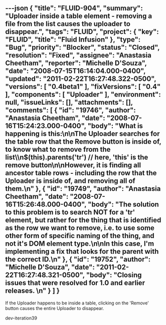 ---json
{
  "title": "FLUID-904",
  "summary": "Uploader inside a table element - removing a file from the list causes the uploader to disappear.",
  "tags": "FLUID",
  "project": {
    "key": "FLUID",
    "title": "Fluid Infusion"
  },
  "type": "Bug",
  "priority": "Blocker",
  "status": "Closed",
  "resolution": "Fixed",
  "assignee": "Anastasia Cheetham",
  "reporter": "Michelle D'Souza",
  "date": "2008-07-15T16:14:04.000-0400",
  "updated": "2011-02-22T16:27:48.322-0500",
  "versions": [
    "0.4beta1"
  ],
  "fixVersions": [
    "0.4"
  ],
  "components": [
    "Uploader"
  ],
  "environment": null,
  "issueLinks": [],
  "attachments": [],
  "comments": [
    {
      "id": "19746",
      "author": "Anastasia Cheetham",
      "date": "2008-07-16T15:24:23.000-0400",
      "body": "What is happening is this:\n\nThe Uploader searches for the table row that the Remove button is inside of, to know what to remove from the list\\\n$(this).parents('tr')   // here, 'this' is the remove button\n\nHowever, it is finding **all** ancestor table rows - including the row that the Uploader is inside of, and removing **all** of them.\n"
    },
    {
      "id": "19749",
      "author": "Anastasia Cheetham",
      "date": "2008-07-16T15:26:48.000-0400",
      "body": "The solution to this problem is to search NOT for a 'tr' element, but rather for the thing that is identified as the row we want to remove, i.e. to use some other form of specific naming of the thing, and not it's DOM element type.\n\nIn this case, I'm implementing a fix that looks for the parent with the correct ID.\n"
    },
    {
      "id": "19752",
      "author": "Michelle D'Souza",
      "date": "2011-02-22T16:27:48.321-0500",
      "body": "Closing issues that were resolved for 1.0 and earlier releases.&#x20;\n"
    }
  ]
}
---
If the Uploader happens to be inside a table, clicking on the 'Remove' button causes the entire Uploader to disappear.

dev-iteration39

        